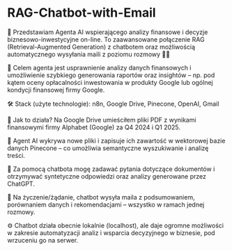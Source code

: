 # RAG-Chatbot-with-Email

🤖 Przedstawiam Agenta AI wspierającego analizy finansowe i decyzje biznesowo-inwestycyjne on-line.
To zaawansowane połączenie RAG (Retrieval-Augmented Generation) z chatbotem oraz możliwością automatycznego wysyłania maili z poziomu rozmowy 💬📧

🎯 Celem agenta jest usprawnienie analizy danych finansowych i umożliwienie szybkiego generowania raportów oraz insightów – np. pod kątem oceny opłacalności inwestowania w produkty Google lub ogólnej kondycji finansowej firmy Google.

🛠️ Stack (użyte technologie):
 n8n, Google Drive, Pinecone, OpenAI, Gmail

📂 Jak to działa? Na Google Drive umieściłem pliki PDF z wynikami finansowymi firmy Alphabet (Google) za Q4 2024 i Q1 2025.

🧠 Agent AI wykrywa nowe pliki i zapisuje ich zawartość w wektorowej bazie danych Pinecone – co umożliwia semantyczne wyszukiwanie i analizę treści.

💬 Za pomocą chatbota mogę zadawać pytania dotyczące dokumentów i otrzymywać syntetyczne odpowiedzi oraz analizy generowane przez ChatGPT.

📧 Na życzenie/żądanie, chatbot wysyła maila z podsumowaniem, porównaniem danych i rekomendacjami – wszystko w ramach jednej rozmowy.

⚙️ Chatbot działa obecnie lokalnie (localhost), ale daje ogromne możliwości w zakresie automatyzacji analiz i wsparcia decyzyjnego w biznesie, pod wrzuceniu go na serwer.
